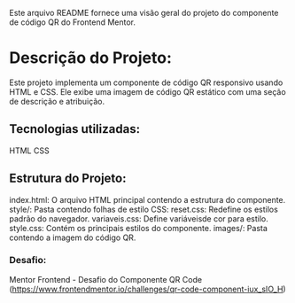Este arquivo README fornece uma visão geral do projeto do componente de código QR do Frontend Mentor.

# Descrição do Projeto:

Este projeto implementa um componente de código QR responsivo usando HTML e CSS. Ele exibe uma imagem de código QR estático com uma seção de descrição e atribuição.

## Tecnologias utilizadas:

HTML
CSS

## Estrutura do Projeto:

index.html: O arquivo HTML principal contendo a estrutura do componente.
style/: Pasta contendo folhas de estilo CSS:
reset.css: Redefine os estilos padrão do navegador.
variaveis.css: Define variáveis ​​de cor para estilo.
style.css: Contém os principais estilos do componente.
images/: Pasta contendo a imagem do código QR.

### Desafio:

Mentor Frontend - Desafio do Componente QR Code (https://www.frontendmentor.io/challenges/qr-code-component-iux_sIO_H)